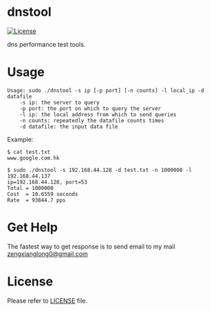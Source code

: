 dnstool
============

[![License](https://img.shields.io/badge/license-Apache%202-4EB1BA.svg)](https://www.apache.org/licenses/LICENSE-2.0.html)


dns performance test tools.


Usage
=============
```
Usage: sudo ./dnstool -s ip [-p port] [-n counts] -l local_ip -d datafile
    -s ip: the server to query
    -p port: the port on which to query the server
    -l ip: the local address from which to send queries
    -n counts: repeatedly the datafile counts times
    -d datafile: the input data file
```

Example:
```
$ cat test.txt
www.google.com.hk

$ sudo ./dnstool -s 192.168.44.128 -d test.txt -n 1000000 -l 192.168.44.137
ip=192.168.44.128, port=53
Total = 1000000
Cost  = 10.6559 seconds
Rate  = 93844.7 pps
```

Get Help
============
The fastest way to get response is to send email to my mail <zengxianglong0@gmail.com>

License
============
Please refer to [LICENSE](https://github.com/alandtsang/dnstool/blob/master/LICENSE) file.
